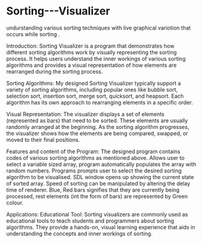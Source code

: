 # Sorting---Visualizer

undurstanding various sorting techniques with live graphical variotion that occurs while sorting .

Introduction: Sorting Visualizer is a program that demonstrates how different sorting algorithms work by visually representing the sorting process. It helps users understand the inner workings of various sorting algorithms and provides a visual representation of how elements are rearranged during the sorting process.

Sorting Algorithms: My designed Sorting Visualizer typically support a variety of sorting algorithms, including popular ones like bubble sort, selection sort, insertion sort, merge sort, quicksort, and heapsort. Each algorithm has its own approach to rearranging elements in a specific order.

Visual Representation: The visualizer displays a set of elements (represented as bars) that need to be sorted. These elements are usually randomly arranged at the beginning. As the sorting algorithm progresses, the visualizer shows how the elements are being compared, swapped, or moved to their final positions.

Features and content of the Program: The designed program contains codes of various sorting algorithms as mentioned above. Allows user to select a variable sized array, program automatically populates the array with random numbers. Programs prompts user to select the desired sorting algorithm to be visualised. SDL window opens up showing the current state of sorted array. Speed of sorting can be manipulated by altering the delay time of renderer. Blue, Red bars signifies that they are currently being processed, rest elements (int the form of bars) are represented by Green colour.

Applications: Educational Tool: Sorting visualizers are commonly used as educational tools to teach students and programmers about sorting algorithms. They provide a hands-on, visual learning experience that aids in understanding the concepts and inner workings of sorting.
